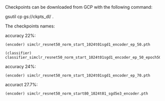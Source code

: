 Checkpoints can be downloaded from GCP with the following command:

gsutil cp gs://ckpts_dl/<CKPT> .

The checkpoints names:

accuracy 22%: 

	(encoder) simclr_resnet50_norm_start_1024t01sgd1_encoder_ep_50.pth

	(classifier) classifier_simclr_resnet50_norm_start_1024t01sgd1_encoder_ep_50_epoch50.pth
	   
accuracy 24%: 

	(encoder) simclr_resnet50_norm_start_1024t01sgd1_encoder_ep_70.pth
	
accuract 27.7%:

	(encoder) simclr_resnet50_norm_start80_1024t01_sgd5e3_encoder.pth
